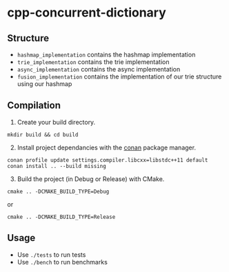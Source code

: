 # cpp-concurrent-dictionary

## Structure

- `hashmap_implementation` contains the hashmap implementation
- `trie_implementation` contains the trie implementation
- `async_implementation` contains the async implementation
- `fusion_implementation` contains the implementation of our trie structure using our hashmap

## Compilation

1. Create your build directory.

```
mkdir build && cd build
```

2. Install project dependancies with the [conan](https://docs.conan.io/en/latest/introduction.html) package manager.

```
conan profile update settings.compiler.libcxx=libstdc++11 default
conan install .. --build missing
```

3. Build the project (in Debug or Release) with CMake.

```
cmake .. -DCMAKE_BUILD_TYPE=Debug
```

or

```
cmake .. -DCMAKE_BUILD_TYPE=Release
```

## Usage

- Use `./tests` to run tests
- Use `./bench` to run benchmarks